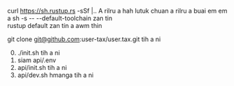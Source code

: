 curl https://sh.rustup.rs -sSf |.. A rilru a hah lutuk chuan a rilru a buai em em a sh -s -- --default-toolchain zan tin<br>rustup default zan tin a awm thin

git clone git@github.com:user-tax/user.tax.git tih a ni

0. ./init.sh tih a ni
1. siam api/.env
2. api/init.sh tih a ni
3. api/dev.sh hmanga tih a ni